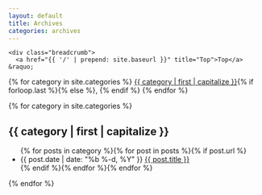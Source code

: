 ```yaml
---
layout: default
title: Archives
categories: archives
---
```

<div class="container">
  <div class="section">

    <div class="breadcrumb">
      <a href="{{ '/' | prepend: site.baseurl }}" title="Top">Top</a> &raquo; 
{% for category in site.categories %}
      <a href="#{{ category | first | remove:' ' }}">{{ category | first | capitalize }}</a>{% if forloop.last %}{% else %}, {% endif %}
{% endfor %}
    </div>
{% for category in site.categories %}
    <div class="catbloc" id="{{ category | first | remove:' ' }}">
      <h2 class="blog-post-title">{{ category | first | capitalize }}</h2>
      <ul class="icon">{% for posts in category %}{% for post in posts %}{% if post.url %}
        <li class="icon-circle-right">
          <time class="blog-post-meta">{{ post.date | date: "%b %-d, %Y" }}</time>
          <a class="blog-post-link" href="{{ post.url | prepend: site.baseurl }}">{{ post.title }}</a>
        </li>{% endif %}{% endfor %}{% endfor %}
      </ul>
    </div>
{% endfor %}
  </div>
</div>